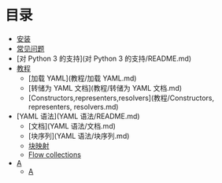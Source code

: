 # 目录
* [安装](安装/README.md)
* [常见问题](常见问题/README.md)
* [对 Python 3 的支持](对 Python 3 的支持/README.md)
* [教程](教程/README.md)
   * [加载 YAML](教程/加载 YAML.md)
   * [转储为 YAML 文档](教程/转储为 YAML 文档.md)
   * [Constructors,representers,resolvers](教程/Constructors, representers, resolvers.md)
* [YAML 语法](YAML 语法/README.md)
   * [文档](YAML 语法/文档.md)
   * [块序列](YAML 语法/块序列.md)
   * [块映射]()
   * [Flow collections]()
* [A](A/README.md)
   * [A](A/a.md)

